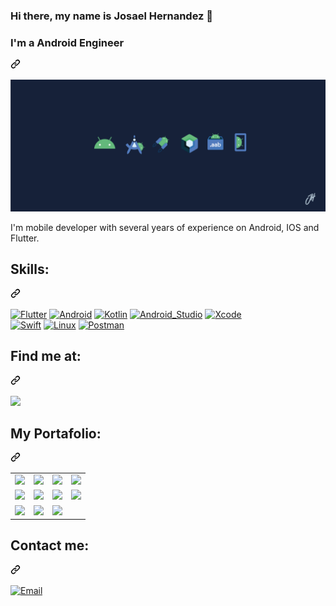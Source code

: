 ### Hi there, my name is Josael Hernandez 👋

<div class="markdown-heading" dir="auto"><h3 tabindex="-1" class="heading-element" dir="auto">I'm a Android Engineer</h3><a id="user-content-im-a-android-engineer" class="anchor" aria-label="Permalink: I'm a Android Engineer" href="#im-a-android-engineer"><svg class="octicon octicon-link" viewBox="0 0 16 16" version="1.1" width="16" height="16" aria-hidden="true"><path d="m7.775 3.275 1.25-1.25a3.5 3.5 0 1 1 4.95 4.95l-2.5 2.5a3.5 3.5 0 0 1-4.95 0 .751.751 0 0 1 .018-1.042.751.751 0 0 1 1.042-.018 1.998 1.998 0 0 0 2.83 0l2.5-2.5a2.002 2.002 0 0 0-2.83-2.83l-1.25 1.25a.751.751 0 0 1-1.042-.018.751.751 0 0 1-.018-1.042Zm-4.69 9.64a1.998 1.998 0 0 0 2.83 0l1.25-1.25a.751.751 0 0 1 1.042.018.751.751 0 0 1 .018 1.042l-1.25 1.25a3.5 3.5 0 1 1-4.95-4.95l2.5-2.5a3.5 3.5 0 0 1 4.95 0 .751.751 0 0 1-.018 1.042.751.751 0 0 1-1.042.018 1.998 1.998 0 0 0-2.83 0l-2.5 2.5a1.998 1.998 0 0 0 0 2.83Z"></path></svg></a></div>

<p dir="auto"><a target="_blank" rel="noopener noreferrer nofollow" href="https://raw.githubusercontent.com/josaeljjh/josaeljjh/main/wallpaper_dev.png"><img src="https://raw.githubusercontent.com/josaeljjh/josaeljjh/main/wallpaper_dev.png" alt="https://github.com/josaeljjh" style="max-width: 100%;"></a></p>

<p dir="auto">I'm mobile developer with several years of experience on Android, IOS and Flutter.</p>

<div class="markdown-heading" dir="auto"><h2 tabindex="-1" class="heading-element" dir="auto">Skills:</h2><a id="user-content-skills" class="anchor" aria-label="Permalink: Skills:" href="#skills"><svg class="octicon octicon-link" viewBox="0 0 16 16" version="1.1" width="16" height="16" aria-hidden="true"><path d="m7.775 3.275 1.25-1.25a3.5 3.5 0 1 1 4.95 4.95l-2.5 2.5a3.5 3.5 0 0 1-4.95 0 .751.751 0 0 1 .018-1.042.751.751 0 0 1 1.042-.018 1.998 1.998 0 0 0 2.83 0l2.5-2.5a2.002 2.002 0 0 0-2.83-2.83l-1.25 1.25a.751.751 0 0 1-1.042-.018.751.751 0 0 1-.018-1.042Zm-4.69 9.64a1.998 1.998 0 0 0 2.83 0l1.25-1.25a.751.751 0 0 1 1.042.018.751.751 0 0 1 .018 1.042l-1.25 1.25a3.5 3.5 0 1 1-4.95-4.95l2.5-2.5a3.5 3.5 0 0 1 4.95 0 .751.751 0 0 1-.018 1.042.751.751 0 0 1-1.042.018 1.998 1.998 0 0 0-2.83 0l-2.5 2.5a1.998 1.998 0 0 0 0 2.83Z"></path></svg></a></div>

<p dir="auto"><a target="_blank" rel="noopener noreferrer nofollow" 
href="https://camo.githubusercontent.com/8507c232ea8b729d6f77707cd2b90acc853295192fdd646fe2cf98f2ec77aca7/68747470733a2f2f696d672e736869656c64732e696f2f62616467652f466c75747465722d3032353639423f7374796c653d666f722d7468652d6261646765266c6f676f3d466c7574746572266c6f676f436f6c6f723d7768697465266c6162656c436f6c6f723d313031303130"><img src="https://camo.githubusercontent.com/8507c232ea8b729d6f77707cd2b90acc853295192fdd646fe2cf98f2ec77aca7/68747470733a2f2f696d672e736869656c64732e696f2f62616467652f466c75747465722d3032353639423f7374796c653d666f722d7468652d6261646765266c6f676f3d466c7574746572266c6f676f436f6c6f723d7768697465266c6162656c436f6c6f723d313031303130" alt="Flutter" data-canonical-src="https://img.shields.io/badge/Flutter-02569B?style=for-the-badge&amp;logo=Flutter&amp;logoColor=white&amp;labelColor=101010" style="max-width: 100%;"></a>
<a target="_blank" rel="noopener noreferrer nofollow" href="https://camo.githubusercontent.com/32892cfe55dc45a4dd015d6b0a64e6594c796c4a21e22e30b2b9ce785ca7fdc2/68747470733a2f2f696d672e736869656c64732e696f2f62616467652f416e64726f69642d3344444338343f7374796c653d666f722d7468652d6261646765266c6f676f3d616e64726f6964266c6f676f436f6c6f723d7768697465266c6162656c436f6c6f723d313031303130"><img src="https://camo.githubusercontent.com/32892cfe55dc45a4dd015d6b0a64e6594c796c4a21e22e30b2b9ce785ca7fdc2/68747470733a2f2f696d672e736869656c64732e696f2f62616467652f416e64726f69642d3344444338343f7374796c653d666f722d7468652d6261646765266c6f676f3d616e64726f6964266c6f676f436f6c6f723d7768697465266c6162656c436f6c6f723d313031303130" alt="Android" data-canonical-src="https://img.shields.io/badge/Android-3DDC84?style=for-the-badge&amp;logo=android&amp;logoColor=white&amp;labelColor=101010" style="max-width: 100%;"></a>
<a target="_blank" rel="noopener noreferrer nofollow" href="https://camo.githubusercontent.com/a4110a86d0b41b8362150d3553d1481ec2bb7795d72490d8797378918a28c971/68747470733a2f2f696d672e736869656c64732e696f2f62616467652f4b6f746c696e2d3030393544353f7374796c653d666f722d7468652d6261646765266c6f676f3d6b6f746c696e266c6f676f436f6c6f723d7768697465266c6162656c436f6c6f723d313031303130"><img src="https://camo.githubusercontent.com/a4110a86d0b41b8362150d3553d1481ec2bb7795d72490d8797378918a28c971/68747470733a2f2f696d672e736869656c64732e696f2f62616467652f4b6f746c696e2d3030393544353f7374796c653d666f722d7468652d6261646765266c6f676f3d6b6f746c696e266c6f676f436f6c6f723d7768697465266c6162656c436f6c6f723d313031303130" alt="Kotlin" data-canonical-src="https://img.shields.io/badge/Kotlin-0095D5?style=for-the-badge&amp;logo=kotlin&amp;logoColor=white&amp;labelColor=101010" style="max-width: 100%;"></a>
<a target="_blank" rel="noopener noreferrer nofollow" href="https://camo.githubusercontent.com/cb2ec7d6f9de48ba40c0c9b483df0a747371f0dc86e78acaecc741d46174a991/68747470733a2f2f696d672e736869656c64732e696f2f62616467652f416e64726f69645f53747564696f2d3344444338343f7374796c653d666f722d7468652d6261646765266c6f676f3d616e64726f69642d73747564696f266c6f676f436f6c6f723d7768697465266c6162656c436f6c6f723d313031303130"><img src="https://camo.githubusercontent.com/cb2ec7d6f9de48ba40c0c9b483df0a747371f0dc86e78acaecc741d46174a991/68747470733a2f2f696d672e736869656c64732e696f2f62616467652f416e64726f69645f53747564696f2d3344444338343f7374796c653d666f722d7468652d6261646765266c6f676f3d616e64726f69642d73747564696f266c6f676f436f6c6f723d7768697465266c6162656c436f6c6f723d313031303130" alt="Android_Studio" data-canonical-src="https://img.shields.io/badge/Android_Studio-3DDC84?style=for-the-badge&amp;logo=android-studio&amp;logoColor=white&amp;labelColor=101010" style="max-width: 100%;"></a>
<a target="_blank" rel="noopener noreferrer nofollow" href="https://camo.githubusercontent.com/48d37929f6cb3098abb940d8d46838a4717317c6b1f8e7a8b466e2208eca6d8a/68747470733a2f2f696d672e736869656c64732e696f2f62616467652f78636f64652d3135373546393f7374796c653d666f722d7468652d6261646765266c6f676f3d78636f6465266c6f676f436f6c6f723d7768697465266c6162656c436f6c6f723d313031303130"><img src="https://camo.githubusercontent.com/48d37929f6cb3098abb940d8d46838a4717317c6b1f8e7a8b466e2208eca6d8a/68747470733a2f2f696d672e736869656c64732e696f2f62616467652f78636f64652d3135373546393f7374796c653d666f722d7468652d6261646765266c6f676f3d78636f6465266c6f676f436f6c6f723d7768697465266c6162656c436f6c6f723d313031303130" alt="Xcode" data-canonical-src="https://img.shields.io/badge/xcode-1575F9?style=for-the-badge&amp;logo=xcode&amp;logoColor=white&amp;labelColor=101010" style="max-width: 100%;"></a><br>
<a target="_blank" rel="noopener noreferrer nofollow" href="https://camo.githubusercontent.com/c9061ad31ed8fb7eabc588e8fc1e7cfd36f3f613db69795e823822087e015ea4/68747470733a2f2f696d672e736869656c64732e696f2f62616467652f53776966742d4641373334333f7374796c653d666f722d7468652d6261646765266c6f676f3d7377696674266c6f676f436f6c6f723d7768697465266c6162656c436f6c6f723d313031303130"><img src="https://camo.githubusercontent.com/c9061ad31ed8fb7eabc588e8fc1e7cfd36f3f613db69795e823822087e015ea4/68747470733a2f2f696d672e736869656c64732e696f2f62616467652f53776966742d4641373334333f7374796c653d666f722d7468652d6261646765266c6f676f3d7377696674266c6f676f436f6c6f723d7768697465266c6162656c436f6c6f723d313031303130" alt="Swift" data-canonical-src="https://img.shields.io/badge/Swift-FA7343?style=for-the-badge&amp;logo=swift&amp;logoColor=white&amp;labelColor=101010" style="max-width: 100%;"></a>
<a target="_blank" rel="noopener noreferrer nofollow" href="https://camo.githubusercontent.com/b8f463c5f6a3964c6a14d1e28371176b7d3d34bae9cead11977edf45f1677d0b/68747470733a2f2f696d672e736869656c64732e696f2f62616467652f4c696e75782d6635626430353f7374796c653d666f722d7468652d6261646765266c6f676f3d4c696e7578266c6f676f436f6c6f723d7768697465266c6162656c436f6c6f723d313031303130"><img src="https://camo.githubusercontent.com/b8f463c5f6a3964c6a14d1e28371176b7d3d34bae9cead11977edf45f1677d0b/68747470733a2f2f696d672e736869656c64732e696f2f62616467652f4c696e75782d6635626430353f7374796c653d666f722d7468652d6261646765266c6f676f3d4c696e7578266c6f676f436f6c6f723d7768697465266c6162656c436f6c6f723d313031303130" alt="Linux" data-canonical-src="https://img.shields.io/badge/Linux-f5bd05?style=for-the-badge&amp;logo=Linux&amp;logoColor=white&amp;labelColor=101010" style="max-width: 100%;"></a>
<a target="_blank" rel="noopener noreferrer nofollow" href="https://camo.githubusercontent.com/f43da0f240414b8b991f3ce7134dc2dad733dd5e48d7c29baad80654acd18cda/68747470733a2f2f696d672e736869656c64732e696f2f62616467652f506f73746d616e2d4646364333373f7374796c653d666f722d7468652d6261646765266c6f676f3d506f73746d616e266c6f676f436f6c6f723d7768697465266c6162656c436f6c6f723d313031303130"><img src="https://camo.githubusercontent.com/f43da0f240414b8b991f3ce7134dc2dad733dd5e48d7c29baad80654acd18cda/68747470733a2f2f696d672e736869656c64732e696f2f62616467652f506f73746d616e2d4646364333373f7374796c653d666f722d7468652d6261646765266c6f676f3d506f73746d616e266c6f676f436f6c6f723d7768697465266c6162656c436f6c6f723d313031303130" alt="Postman" data-canonical-src="https://img.shields.io/badge/Postman-FF6C37?style=for-the-badge&amp;logo=Postman&amp;logoColor=white&amp;labelColor=101010" style="max-width: 100%;"></a></p>

<div class="markdown-heading" dir="auto"><h2 tabindex="-1" class="heading-element" dir="auto">Find me at:</h2><a id="user-content-find-me-at" class="anchor" aria-label="Permalink: Find me at:" href="#find-me-at"><svg class="octicon octicon-link" viewBox="0 0 16 16" version="1.1" width="16" height="16" aria-hidden="true"><path d="m7.775 3.275 1.25-1.25a3.5 3.5 0 1 1 4.95 4.95l-2.5 2.5a3.5 3.5 0 0 1-4.95 0 .751.751 0 0 1 .018-1.042.751.751 0 0 1 1.042-.018 1.998 1.998 0 0 0 2.83 0l2.5-2.5a2.002 2.002 0 0 0-2.83-2.83l-1.25 1.25a.751.751 0 0 1-1.042-.018.751.751 0 0 1-.018-1.042Zm-4.69 9.64a1.998 1.998 0 0 0 2.83 0l1.25-1.25a.751.751 0 0 1 1.042.018.751.751 0 0 1 .018 1.042l-1.25 1.25a3.5 3.5 0 1 1-4.95-4.95l2.5-2.5a3.5 3.5 0 0 1 4.95 0 .751.751 0 0 1-.018 1.042.751.751 0 0 1-1.042.018 1.998 1.998 0 0 0-2.83 0l-2.5 2.5a1.998 1.998 0 0 0 0 2.83Z"></path></svg></a></div>

<p dir="auto"><a href="https://www.linkedin.com/in/josa%C3%A9l-hern%C3%A1ndez-691790184/" rel="nofollow"><img src="https://img.shields.io/badge/LinkedIn-Josael_Hernandez-0077B5?style=for-the-badge&amp;logo=linkedin&amp;logoColor=white&amp;labelColor=101010" style="max-width: 100%;"></a>

<div class="markdown-heading" dir="auto"><h2 tabindex="-1" class="heading-element" dir="auto">My Portafolio:</h2><a id="user-content-my-profile-app" class="anchor" aria-label="Permalink: My profile app:" href="#my-profile-app"><svg class="octicon octicon-link" viewBox="0 0 16 16" version="1.1" width="16" height="16" aria-hidden="true"><path d="m7.775 3.275 1.25-1.25a3.5 3.5 0 1 1 4.95 4.95l-2.5 2.5a3.5 3.5 0 0 1-4.95 0 .751.751 0 0 1 .018-1.042.751.751 0 0 1 1.042-.018 1.998 1.998 0 0 0 2.83 0l2.5-2.5a2.002 2.002 0 0 0-2.83-2.83l-1.25 1.25a.751.751 0 0 1-1.042-.018.751.751 0 0 1-.018-1.042Zm-4.69 9.64a1.998 1.998 0 0 0 2.83 0l1.25-1.25a.751.751 0 0 1 1.042.018.751.751 0 0 1 .018 1.042l-1.25 1.25a3.5 3.5 0 1 1-4.95-4.95l2.5-2.5a3.5 3.5 0 0 1 4.95 0 .751.751 0 0 1-.018 1.042.751.751 0 0 1-1.042.018 1.998 1.998 0 0 0-2.83 0l-2.5 2.5a1.998 1.998 0 0 0 0 2.83Z"></path></svg></a></div>

<table>
   <tbody><tr>
        <td>
         <a href="https://play.google.com/store/apps/details?id=com.n1co.pay.app" rel="nofollow">
         <img src="https://camo.githubusercontent.com/9e344634f9cf766b1b19e985173f75c5e5fd87d75d5ad409b2e045db78055239/68747470733a2f2f706c61792d6c682e676f6f676c6575736572636f6e74656e742e636f6d2f5f616474495f626f7a4f35443667546e746e51714642734b32316c4870717337514844373862507243724143364f4a377a5a43704e476c73724f4e7a523744495568733d733138302d7277" style="max-width: 100%;">
         </a>
      </td>
      <td>
         <a href="https://play.google.com/store/apps/details?id=com.hugoapp.client&amp;hl=es" rel="nofollow">
         <img src="https://camo.githubusercontent.com/811eb28d73a2e8bf7d8a13e38dd449356caa3c7e890b8a23dea382b0b8c8319f/68747470733a2f2f706c61792d6c682e676f6f676c6575736572636f6e74656e742e636f6d2f6c75507358456543366c6b774c65476d316f58496f62685f704556342d6b74474d33777756766a735548567a71386575415a6a613534416d7047793239306c706679475a3d733138302d7277" style="max-width: 100%;">
         </a>
      </td>
      <td>
         <a href="https://play.google.com/store/apps/details?id=com.yummy.customer&amp;hl=es&amp;gl=US" rel="nofollow">
         <img src="https://camo.githubusercontent.com/15f99a07c2df636012015cd61d2db0d75dd2fb8594aed15476c239d9d7caaace/68747470733a2f2f706c61792d6c682e676f6f676c6575736572636f6e74656e742e636f6d2f566473734a3063376a316d54754237614a484d51714f6f6f78536b65346670527a49327261653251537944557038714a386468345864465061337a366e4679375662343d733138302d7277" style="max-width: 100%;">
         </a>
      </td>
      <td>
         <a href="https://play.google.com/store/apps/details?id=com.mobilesv.lacalaca&amp;hl=es-419" rel="nofollow">
         <img src="https://camo.githubusercontent.com/337f59d343ec9acbe1fd668f27bb1f977ac0de39dd23c7b25f6a5ff0ab9a98e6/68747470733a2f2f6c68332e676f6f676c6575736572636f6e74656e742e636f6d2f3143424775535832746c4572525a634e6c6d4f74755076416232627a524b70485f5969316166525f7065316a624a5f6750505f7153325f5374514d4731656b676476343d733138302d7277" style="max-width: 100%;">
         </a>
      </td>
   </tr>
   
   <tr>
      <td>
         <a href="https://play.google.com/store/apps/details?id=mobilesv.gourmetexpress&amp;hl=es" rel="nofollow">
         <img src="https://camo.githubusercontent.com/1058f5e1c815153d8d3ad5033966a118f183f177acb58d9087b280a56fa8b5f9/68747470733a2f2f706c61792d6c682e676f6f676c6575736572636f6e74656e742e636f6d2f5a5a6165736f6168595732366d773077556a307165374f4870724e65696f666c732d677343595171644b6266344b4b363763315f766b56395745424d65672d56476455523d733138302d7277" style="max-width: 100%;">
         </a>
      </td>
      <td>
         <a href="https://play.google.com/store/apps/details?id=com.mobilesv.ccsb&amp;hl=es" rel="nofollow">
         <img src="https://camo.githubusercontent.com/429ca9e56d6b622181a0525aaeb5553622fd4062ac493608ef1f416e0da1d955/68747470733a2f2f706c61792d6c682e676f6f676c6575736572636f6e74656e742e636f6d2f34675a5063447635356b76527876316337397a4839796174582d584770696e414e6d6a4c4d2d366e67626844596c5f53597a4f64744b5455527542664b6f6b6e7a4b6b3d733138302d7277" style="max-width: 100%;">
         </a>
      </td>
      <td>
         <a href="https://play.google.com/store/apps/details?id=com.excelautomotriz.excelOnline" rel="nofollow">
         <img src="https://camo.githubusercontent.com/4c47ccecb96bfe6e5a67269f5b39e0ded203e01623e4284913cfc402a170f2f4/68747470733a2f2f6c68332e676f6f676c6575736572636f6e74656e742e636f6d2f5763314a5763772d654a4c68556d2d4c4665374c50545a41375f685266712d4f68583676736c796e34533435756c77505f694d567831566f457448516e744f52676364363d733138302d7277" style="max-width: 100%;">
         </a>
      </td>
      <td>
         <a href="https://play.google.com/store/apps/details?id=com.mobilesv.pagalo&amp;hl=es" rel="nofollow">
         <img src="https://camo.githubusercontent.com/0e73e5524bb6ed67d970c966c36aeac694b397cf88f1474a6a92760224cfdb97/68747470733a2f2f706c61792d6c682e676f6f676c6575736572636f6e74656e742e636f6d2f473247426959587931416d73675368625369532d376b50326f546b7549364243677673774653556e6c314635596a68486b37697666587a4a433769466e644b6759513d733138302d7277" style="max-width: 100%;">
         </a>
      </td>
   </tr>
   <tr>
      <td>
         <a href="https://play.google.com/store/search?q=afp%20crecer&amp;c=apps&amp;hl=es" rel="nofollow">
         <img src="https://camo.githubusercontent.com/75d7a1af7b124a91d539d778c0ef6674d0e6cedde6c76e3ad3f3e8355e98c693/68747470733a2f2f706c61792d6c682e676f6f676c6575736572636f6e74656e742e636f6d2f6533745839386367706250733145337a4b675a696a415154443954566b5f5f326d715377576c553361664f434673706b31684d7636506b536b6b716c6c36307368546b3d733138302d7277" style="max-width: 100%;">
         </a>
      </td>
      <td>
         <a href="https://play.google.com/store/apps/details?id=com.mobilesv.samix&amp;hl=es" rel="nofollow">
         <img src="https://camo.githubusercontent.com/13927b29d7e3bf037a771fae90510eecdfb7d1bb8dca5958a2f411175d6bacab/68747470733a2f2f706c61792d6c682e676f6f676c6575736572636f6e74656e742e636f6d2f424159476b673161516777663464375753583268426762545f697546386558456e664f636f44674467516b6c4a417647374d6261424e5336516a43334158725938513d733138302d7277" style="max-width: 100%;">
         </a>
      </td>
      <td>
         <a href="https://play.google.com/store/apps/details?id=com.bancohipotecario.android&amp;hl=es-419" rel="nofollow">
         <img src="https://camo.githubusercontent.com/4d5f65f676818067bea84ea92c0dfa7db3b31636b61a80004e738bf0dea51617/68747470733a2f2f6c68332e676f6f676c6575736572636f6e74656e742e636f6d2f497a6d4d685f67477659412d626d78433551625f646744775a5a4b783667336b4c4a47674b623552794334507545456145384a4853657371753732764342376c7373593d733138302d7277" data-canonical-src="https://lh3.googleusercontent.com/IzmMh_gGvYA-bmxC5Qb_dgDwZZKx6g3kLJGgKb5RyC4PuEEaE8JHSesqu72vCB7lssY=s180-rw" style="max-width: 100%;">
         </a>
      </td>
   </tr>
</tbody></table>

<div class="markdown-heading" dir="auto"><h2 tabindex="-1" class="heading-element" dir="auto">Contact me:</h2><a id="user-content-contact-me" class="anchor" aria-label="Permalink: Contact me:" href="#contact-me"><svg class="octicon octicon-link" viewBox="0 0 16 16" version="1.1" width="16" height="16" aria-hidden="true"><path d="m7.775 3.275 1.25-1.25a3.5 3.5 0 1 1 4.95 4.95l-2.5 2.5a3.5 3.5 0 0 1-4.95 0 .751.751 0 0 1 .018-1.042.751.751 0 0 1 1.042-.018 1.998 1.998 0 0 0 2.83 0l2.5-2.5a2.002 2.002 0 0 0-2.83-2.83l-1.25 1.25a.751.751 0 0 1-1.042-.018.751.751 0 0 1-.018-1.042Zm-4.69 9.64a1.998 1.998 0 0 0 2.83 0l1.25-1.25a.751.751 0 0 1 1.042.018.751.751 0 0 1 .018 1.042l-1.25 1.25a3.5 3.5 0 1 1-4.95-4.95l2.5-2.5a3.5 3.5 0 0 1 4.95 0 .751.751 0 0 1-.018 1.042.751.751 0 0 1-1.042.018 1.998 1.998 0 0 0-2.83 0l-2.5 2.5a1.998 1.998 0 0 0 0 2.83Z"></path></svg></a></div>

<p dir="auto"><a href="https://gmail.com" rel="nofollow"><img src="https://img.shields.io/badge/Gmail-Josael_Hernandez-72ae2d?style=for-the-badge&amp;logo=gmail&amp;logoColor=white&amp;labelColor=101010" alt="Email" data-canonical-src="https://img.shields.io/badge/Gmail-Josael_Hernandez-72ae2d?style=for-the-badge&amp;logo=gmail&amp;logoColor=white&amp;labelColor=101010" style="max-width: 100%;"></a></p>
<!--
**josaeljjh/josaeljjh** is a ✨ _special_ ✨ repository because its `README.md` (this file) appears on your GitHub profile.

Here are some ideas to get you started:

- 🔭 I’m currently working on ...
- 🌱 I’m currently learning ...
- 👯 I’m looking to collaborate on ...
- 🤔 I’m looking for help with ...
- 💬 Ask me about ...
- 📫 How to reach me: ...
- 😄 Pronouns: ...
- ⚡ Fun fact: ...
-->
